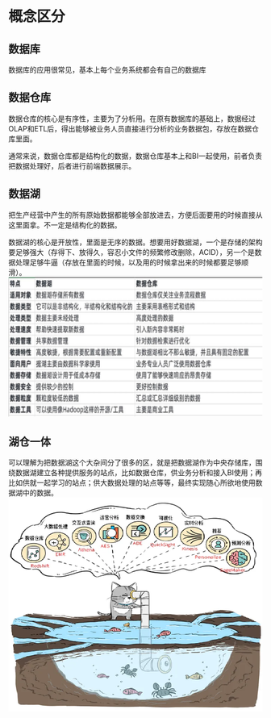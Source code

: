 # 概念区分
## 数据库
数据库的应用很常见，基本上每个业务系统都会有自己的数据库

## 数据仓库
数据仓库的核心是有序性，主要为了分析用。在原有数据库的基础上，数据经过OLAP和ETL后，得出能够被业务人员直接进行分析的业务数据包，存放在数据仓库里面。

通常来说，数据仓库都是结构化的数据，数据仓库基本上和BI一起使用，前者负责把数据处理好，后者进行前端数据展示。

## 数据湖
把生产经营中产生的所有原始数据都能够全部放进去，方便后面要用的时候直接从这里面拿。不一定是结构化的数据。

数据湖的核心是开放性，里面是无序的数据。想要用好数据湖，一个是存储的架构要足够强大（存得下、放得久，容忍小文件的频繁修改删除，ACID），另一个是数据处理足够牛逼（存放在里面的时候，以及用的时候拿出来的时候都要足够顺滑）。
![img_1.png](数据湖vs数据仓库.png)
## 湖仓一体
可以理解为把数据湖这个大杂间分了很多的区，就是把数据湖作为中央存储库，围绕数据湖建立各种提供服务的站点，比如数据仓库，供业务分析和接入BI使用；再比如供就一起学习的站点；供大数据处理的站点等等，最终实现随心所欲地使用数据湖中的数据。
![img_1.png](湖仓一体的含义.png)